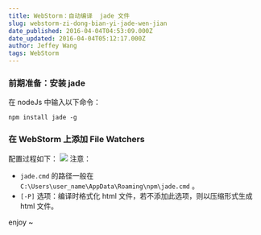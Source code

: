 ```yaml
---
title: WebStorm：自动编译  jade 文件
slug: webstorm-zi-dong-bian-yi-jade-wen-jian
date_published: 2016-04-04T04:53:09.000Z
date_updated: 2016-04-04T05:12:17.000Z
author: Jeffey Wang
tags: WebStorm
---
```


### 前期准备：安装 jade

在 nodeJs 中输入以下命令：

```
npm install jade -g
```

### 在 WebStorm 上添加 File Watchers 　　

配置过程如下：
![](https://bucket.armyja-online.uk/blog/content/images/2016/04/----_20160404125026.png)
注意：

- `jade.cmd` 的路径一般在 `C:\Users\user_name\AppData\Roaming\npm\jade.cmd` 。
- `[-P]` 选项：编译时格式化 html 文件，若不添加此选项，则以压缩形式生成 html 文件。

enjoy ~

